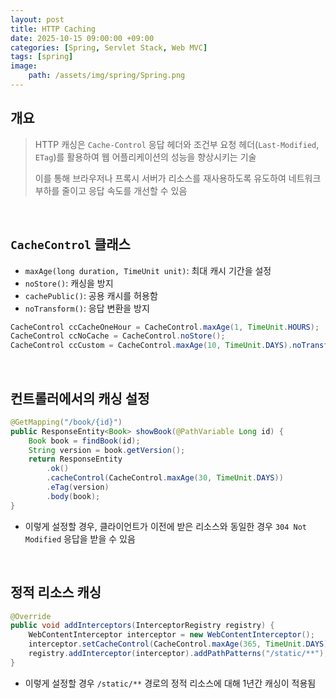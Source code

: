 ```yaml
---
layout: post
title: HTTP Caching
date: 2025-10-15 09:00:00 +09:00
categories: [Spring, Servlet Stack, Web MVC]
tags: [spring]
image:
    path: /assets/img/spring/Spring.png
---
```


## 개요

> HTTP 캐싱은 `Cache-Control` 응답 헤더와 조건부 요청 헤더(`Last-Modified`, `ETag`)를 활용하여 웹 어플리케이션의 성능을 향상시키는 기술
>
> 이를 통해 브라우저나 프록시 서버가 리소스를 재사용하도록 유도하여 네트워크 부하를 줄이고 응답 속도를 개선할 수 있음

<br>

## `CacheControl` 클래스

- `maxAge(long duration, TimeUnit unit)`: 최대 캐시 기간을 설정
- `noStore()`: 캐싱을 방지
- `cachePublic()`: 공용 캐시를 허용함
- `noTransform()`: 응답 변환을 방지

```java
CacheControl ccCacheOneHour = CacheControl.maxAge(1, TimeUnit.HOURS);
CacheControl ccNoCache = CacheControl.noStore();
CacheControl ccCustom = CacheControl.maxAge(10, TimeUnit.DAYS).noTransform().cachePublic();
```

<br>


## 컨트롤러에서의 캐싱 설정

```java
@GetMapping("/book/{id}")
public ResponseEntity<Book> showBook(@PathVariable Long id) {
    Book book = findBook(id);
    String version = book.getVersion();
    return ResponseEntity
        .ok()
        .cacheControl(CacheControl.maxAge(30, TimeUnit.DAYS))
        .eTag(version)
        .body(book);
}
```

- 이렇게 설정할 경우, 클라이언트가 이전에 받은 리소스와 동일한 경우 `304 Not Modified` 응답을 받을 수 있음

<br>

## 정적 리소스 캐싱

```java
@Override
public void addInterceptors(InterceptorRegistry registry) {
    WebContentInterceptor interceptor = new WebContentInterceptor();
    interceptor.setCacheControl(CacheControl.maxAge(365, TimeUnit.DAYS));
    registry.addInterceptor(interceptor).addPathPatterns("/static/**");
}
```

- 이렇게 설정할 경우 `/static/**` 경로의 정적 리소스에 대해 1년간 캐싱이 적용됨

